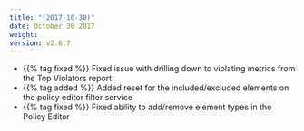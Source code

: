 ```yaml
---
title: "(2017-10-30)"
date: October 30 2017
weight:
version: v2.6.7
---
```

- {{% tag fixed %}} Fixed issue with drilling down to violating metrics from the Top Violators report
- {{% tag added %}} Added reset for the included/excluded elements on the policy editor filter service
- {{% tag fixed %}} Fixed ability to add/remove element types in the Policy Editor
